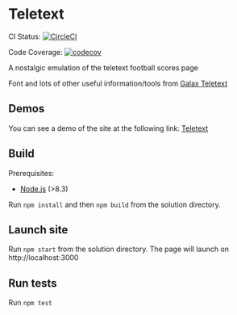 # Teletext

CI Status:
[![CircleCI](https://circleci.com/gh/markgaze/teletext.svg?style=svg)](https://circleci.com/gh/markgaze/teletext)

Code Coverage: [![codecov](https://codecov.io/gh/MarkGaze/teletext/branch/master/graph/badge.svg)](https://codecov.io/gh/MarkGaze/teletext)

A nostalgic emulation of the teletext football scores page

Font and lots of other useful information/tools from [Galax Teletext](http://www.galax.xyz/TELETEXT/INDEX.HTM)

## Demos

You can see a demo of the site at the following link: [Teletext](https://teletext.netlify.com)

## Build

Prerequisites:
- [Node.js](https://nodejs.org/) (>8.3)

Run `npm install` and then `npm build` from the solution directory.

## Launch site

Run `npm start` from the solution directory. The page will launch on http://localhost:3000

## Run tests

Run `npm test`
